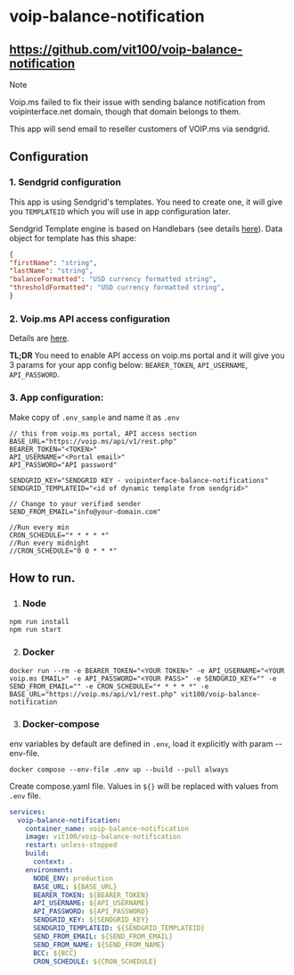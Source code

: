 # voip-balance-notification

https://github.com/vit100/voip-balance-notification
---
> [!NOTE]  
> Voip.ms failed to fix their issue with sending balance notification from voipinterface.net domain, though that domain belongs to them.
>
> This app will send email to reseller customers of VOIP.ms via sendgrid.

## Configuration
### 1. Sendgrid configuration

This app is using Sendgrid's templates. You need to create one, it will give you `TEMPLATEID` which you will use in app configuration later.

Sendgrid Template engine is based on Handlebars (see details [here]( https://docs.sendgrid.com/for-developers/sending-email/using-handlebars/)).
Data object for template has this shape:
```json
{
"firstName": "string",
"lastName": "string",
"balanceFormatted": "USD currency formatted string",
"thresholdFormatted": "USD currency formatted string",
}
```

### 2. Voip.ms API access configuration
Details are [here](https://voip.ms/business/resources/api).

**TL;DR** You need to enable API access on voip.ms portal and it will give you 3 params for your app config below: `BEARER_TOKEN`, `API_USERNAME`, `API_PASSWORD`.

### 3. App configuration:
Make copy of `.env_sample` and name it as `.env`

```text
// this from voip.ms portal, API access section
BASE_URL="https://voip.ms/api/v1/rest.php"
BEARER_TOKEN="<TOKEN>"
API_USERNAME="<Portal email>"
API_PASSWORD="API password"

SENDGRID_KEY="SENDGRID KEY - voipinterface-balance-notifications"
SENDGRID_TEMPLATEID="<id of dynamic template from sendgrid>"

// Change to your verified sender
SEND_FROM_EMAIL="info@your-domain.com"

//Run every min
CRON_SCHEDULE="* * * * *"
//Run every midnight
//CRON_SCHEDULE="0 0 * * *"
```

## How to run.
1. ### Node
```shell
npm run install
npm run start
```
2. ### Docker
```shell
docker run --rm -e BEARER_TOKEN="<YOUR TOKEN>" -e API_USERNAME="<YOUR voip.ms EMAIL>" -e API_PASSWORD="<YOUR PASS>" -e SENDGRID_KEY="" -e SEND_FROM_EMAIL="" -e CRON_SCHEDULE="* * * * *" -e BASE_URL="https://voip.ms/api/v1/rest.php" vit100/voip-balance-notification
```

3. ### Docker-compose

env variables by default are defined in `.env`, load it explicitly with param --env-file.
```shell
docker compose --env-file .env up --build --pull always
``` 

Create compose.yaml file. Values in `${}` will be replaced with values from `.env` file.
```yaml
services:
  voip-balance-notification:
    container_name: voip-balance-notification
    image: vit100/voip-balance-notification
    restart: unless-stopped
    build:
      context: .
    environment:
      NODE_ENV: production
      BASE_URL: ${BASE_URL}
      BEARER_TOKEN: ${BEARER_TOKEN}
      API_USERNAME: ${API_USERNAME}
      API_PASSWORD: ${API_PASSWORD}
      SENDGRID_KEY: ${SENDGRID_KEY}
      SENDGRID_TEMPLATEID: ${SENDGRID_TEMPLATEID}
      SEND_FROM_EMAIL: ${SEND_FROM_EMAIL}
      SEND_FROM_NAME: ${SEND_FROM_NAME}
      BCC: ${BCC}
      CRON_SCHEDULE: ${CRON_SCHEDULE}
```